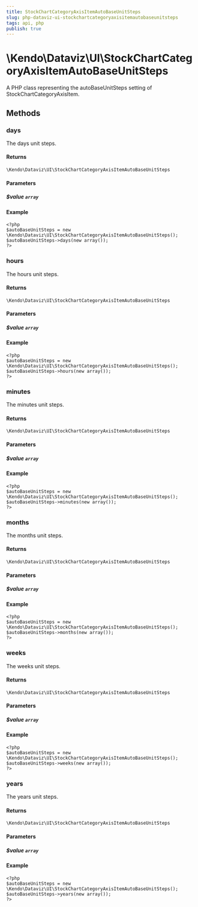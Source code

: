 ```yaml
---
title: StockChartCategoryAxisItemAutoBaseUnitSteps
slug: php-dataviz-ui-stockchartcategoryaxisitemautobaseunitsteps
tags: api, php
publish: true
---
```


# \Kendo\Dataviz\UI\StockChartCategoryAxisItemAutoBaseUnitSteps

A PHP class representing the autoBaseUnitSteps setting of StockChartCategoryAxisItem.


## Methods

### days
The days unit steps.

#### Returns
`\Kendo\Dataviz\UI\StockChartCategoryAxisItemAutoBaseUnitSteps`

#### Parameters

##### $value `array`



#### Example 
    <?php
    $autoBaseUnitSteps = new \Kendo\Dataviz\UI\StockChartCategoryAxisItemAutoBaseUnitSteps();
    $autoBaseUnitSteps->days(new array());
    ?>

### hours
The hours unit steps.

#### Returns
`\Kendo\Dataviz\UI\StockChartCategoryAxisItemAutoBaseUnitSteps`

#### Parameters

##### $value `array`



#### Example 
    <?php
    $autoBaseUnitSteps = new \Kendo\Dataviz\UI\StockChartCategoryAxisItemAutoBaseUnitSteps();
    $autoBaseUnitSteps->hours(new array());
    ?>

### minutes
The minutes unit steps.

#### Returns
`\Kendo\Dataviz\UI\StockChartCategoryAxisItemAutoBaseUnitSteps`

#### Parameters

##### $value `array`



#### Example 
    <?php
    $autoBaseUnitSteps = new \Kendo\Dataviz\UI\StockChartCategoryAxisItemAutoBaseUnitSteps();
    $autoBaseUnitSteps->minutes(new array());
    ?>

### months
The months unit steps.

#### Returns
`\Kendo\Dataviz\UI\StockChartCategoryAxisItemAutoBaseUnitSteps`

#### Parameters

##### $value `array`



#### Example 
    <?php
    $autoBaseUnitSteps = new \Kendo\Dataviz\UI\StockChartCategoryAxisItemAutoBaseUnitSteps();
    $autoBaseUnitSteps->months(new array());
    ?>

### weeks
The weeks unit steps.

#### Returns
`\Kendo\Dataviz\UI\StockChartCategoryAxisItemAutoBaseUnitSteps`

#### Parameters

##### $value `array`



#### Example 
    <?php
    $autoBaseUnitSteps = new \Kendo\Dataviz\UI\StockChartCategoryAxisItemAutoBaseUnitSteps();
    $autoBaseUnitSteps->weeks(new array());
    ?>

### years
The years unit steps.

#### Returns
`\Kendo\Dataviz\UI\StockChartCategoryAxisItemAutoBaseUnitSteps`

#### Parameters

##### $value `array`



#### Example 
    <?php
    $autoBaseUnitSteps = new \Kendo\Dataviz\UI\StockChartCategoryAxisItemAutoBaseUnitSteps();
    $autoBaseUnitSteps->years(new array());
    ?>

 
